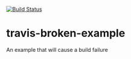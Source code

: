 [![Build Status](https://travis-ci.org/poojadshende/travis-broken-example.svg?branch=master)](https://travis-ci.org/poojadshende/travis-broken-example)
# travis-broken-example

An example that will cause a build failure

